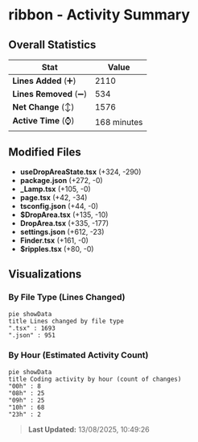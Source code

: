 # ribbon - Activity Summary 

## Overall Statistics

| Stat                   | Value                                                             |
| ---------------------- | ----------------------------------------------------------------- |
| **Lines Added** (➕)   | 2110                                          |
| **Lines Removed** (➖) | 534                                        |
| **Net Change** (↕)    | 1576                |
| **Active Time** (⌚)   | 168 minutes |


## Modified Files
- **useDropAreaState.tsx** (+324, -290)
- **package.json** (+272, -0)
- **_Lamp.tsx** (+105, -0)
- **page.tsx** (+42, -34)
- **tsconfig.json** (+44, -0)
- **$DropArea.tsx** (+135, -10)
- **DropArea.tsx** (+335, -177)
- **settings.json** (+612, -23)
- **Finder.tsx** (+161, -0)
- **$ripples.tsx** (+80, -0)

## Visualizations

### By File Type (Lines Changed)

```mermaid
pie showData
title Lines changed by file type
".tsx" : 1693
".json" : 951
```

### By Hour (Estimated Activity Count)

```mermaid
pie showData
title Coding activity by hour (count of changes)
"00h" : 8
"08h" : 25
"09h" : 25
"10h" : 68
"23h" : 2
```


> **Last Updated:** 13/08/2025, 10:49:26
